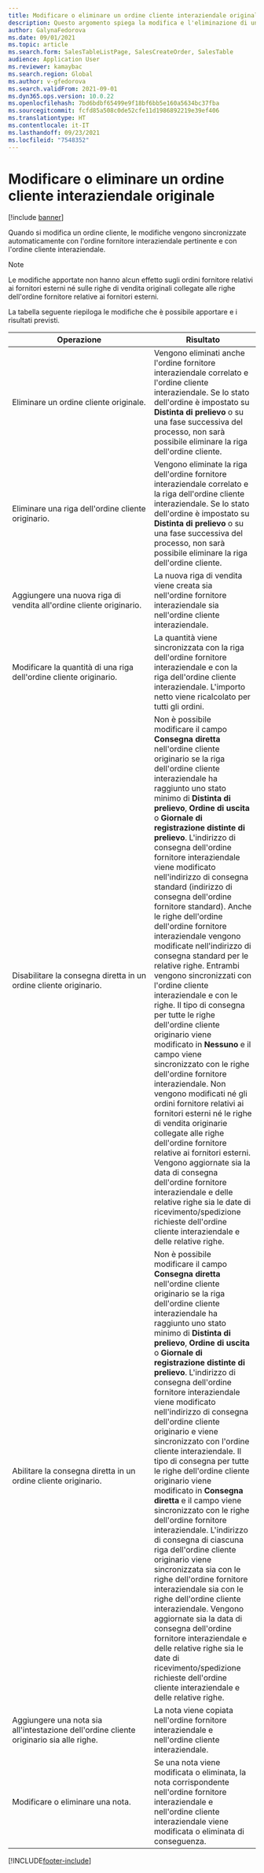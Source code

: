 ```yaml
---
title: Modificare o eliminare un ordine cliente interaziendale originale
description: Questo argomento spiega la modifica e l'eliminazione di una funzionalità dell'ordine cliente originario
author: GalynaFedorova
ms.date: 09/01/2021
ms.topic: article
ms.search.form: SalesTableListPage, SalesCreateOrder, SalesTable
audience: Application User
ms.reviewer: kamaybac
ms.search.region: Global
ms.author: v-gfedorova
ms.search.validFrom: 2021-09-01
ms.dyn365.ops.version: 10.0.22
ms.openlocfilehash: 7bd6bdbf65499e9f18bf6bb5e160a5634bc37fba
ms.sourcegitcommit: fcfd85a508c0de52cfe11d1986892219e39ef406
ms.translationtype: HT
ms.contentlocale: it-IT
ms.lasthandoff: 09/23/2021
ms.locfileid: "7548352"
---
```

# <a name="change-or-delete-an-original-intercompany-sales-order"></a>Modificare o eliminare un ordine cliente interaziendale originale

[!include [banner](../../includes/banner.md)]

Quando si modifica un ordine cliente, le modifiche vengono sincronizzate automaticamente con l'ordine fornitore interaziendale pertinente e con l'ordine cliente interaziendale.

> [!NOTE]
> Le modifiche apportate non hanno alcun effetto sugli ordini fornitore relativi ai fornitori esterni né sulle righe di vendita originali collegate alle righe dell'ordine fornitore relative ai fornitori esterni.

La tabella seguente riepiloga le modifiche che è possibile apportare e i risultati previsti.

| Operazione | Risultato |
|---|---|
| Eliminare&nbsp;un&nbsp;ordine&nbsp;cliente&nbsp;originale. | Vengono eliminati anche l'ordine fornitore interaziendale correlato e l'ordine cliente interaziendale. Se lo stato dell'ordine è impostato su **Distinta di prelievo** o su una fase successiva del processo, non sarà possibile eliminare la riga dell'ordine cliente. |
| Eliminare una riga dell'ordine cliente originario. | Vengono eliminate la riga dell'ordine fornitore interaziendale correlato e la riga dell'ordine cliente interaziendale. Se lo stato dell'ordine è impostato su **Distinta di prelievo** o su una fase successiva del processo, non sarà possibile eliminare la riga dell'ordine cliente. |
| Aggiungere una nuova riga di vendita all'ordine cliente originario. | La nuova riga di vendita viene creata sia nell'ordine fornitore interaziendale sia nell'ordine cliente interaziendale. |
| Modificare la quantità di una riga dell'ordine cliente originario. | La quantità viene sincronizzata con la riga dell'ordine fornitore interaziendale e con la riga dell'ordine cliente interaziendale. L'importo netto viene ricalcolato per tutti gli ordini. |
| Disabilitare la consegna diretta in un ordine cliente originario. | Non è possibile modificare il campo **Consegna diretta** nell'ordine cliente originario se la riga dell'ordine cliente interaziendale ha raggiunto uno stato minimo di **Distinta di prelievo**, **Ordine di uscita** o **Giornale di registrazione distinte di prelievo**. L'indirizzo di consegna dell'ordine fornitore interaziendale viene modificato nell'indirizzo di consegna standard (indirizzo di consegna dell'ordine fornitore standard). Anche le righe dell'ordine dell'ordine fornitore interaziendale vengono modificate nell'indirizzo di consegna standard per le relative righe. Entrambi vengono sincronizzati con l'ordine cliente interaziendale e con le righe. Il tipo di consegna per tutte le righe dell'ordine cliente originario viene modificato in **Nessuno** e il campo viene sincronizzato con le righe dell'ordine fornitore interaziendale. Non vengono modificati né gli ordini fornitore relativi ai fornitori esterni né le righe di vendita originarie collegate alle righe dell'ordine fornitore relative ai fornitori esterni. Vengono aggiornate sia la data di consegna dell'ordine fornitore interaziendale e delle relative righe sia le date di ricevimento/spedizione richieste dell'ordine cliente interaziendale e delle relative righe. |
| Abilitare la consegna diretta in un ordine cliente originario. | Non è possibile modificare il campo **Consegna diretta** nell'ordine cliente originario se la riga dell'ordine cliente interaziendale ha raggiunto uno stato minimo di **Distinta di prelievo**, **Ordine di uscita** o **Giornale di registrazione distinte di prelievo**. L'indirizzo di consegna dell'ordine fornitore interaziendale viene modificato nell'indirizzo di consegna dell'ordine cliente originario e viene sincronizzato con l'ordine cliente interaziendale. Il tipo di consegna per tutte le righe dell'ordine cliente originario viene modificato in **Consegna diretta** e il campo viene sincronizzato con le righe dell'ordine fornitore interaziendale. L'indirizzo di consegna di ciascuna riga dell'ordine cliente originario viene sincronizzata sia con le righe dell'ordine fornitore interaziendale sia con le righe dell'ordine cliente interaziendale. Vengono aggiornate sia la data di consegna dell'ordine fornitore interaziendale e delle relative righe sia le date di ricevimento/spedizione richieste dell'ordine cliente interaziendale e delle relative righe. |
| Aggiungere una nota sia all'intestazione dell'ordine cliente originario sia alle righe. | La nota viene copiata nell'ordine fornitore interaziendale e nell'ordine cliente interaziendale. |
| Modificare o eliminare una nota. | Se una nota viene modificata o eliminata, la nota corrispondente nell'ordine fornitore interaziendale e nell'ordine cliente interaziendale viene modificata o eliminata di conseguenza. |

[!INCLUDE[footer-include](../../includes/footer-banner.md)]
